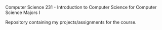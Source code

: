 Computer Science 231 - Introduction to Computer Science for Computer Science Majors I

Repository containing my projects/assignments for the course. 
